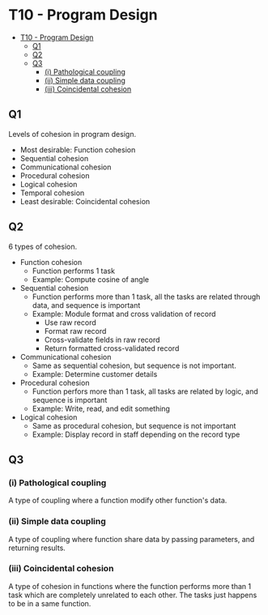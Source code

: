 # T10 - Program Design

- [T10 - Program Design](#t10---program-design)
  - [Q1](#q1)
  - [Q2](#q2)
  - [Q3](#q3)
    - [(i) Pathological coupling](#i-pathological-coupling)
    - [(ii) Simple data coupling](#ii-simple-data-coupling)
    - [(iii) Coincidental cohesion](#iii-coincidental-cohesion)

## Q1

Levels of cohesion in program design.

- Most desirable: Function cohesion
- Sequential cohesion
- Communicational cohesion
- Procedural cohesion
- Logical cohesion
- Temporal cohesion
- Least desirable: Coincidental cohesion

## Q2

6 types of cohesion.

- Function cohesion
  - Function performs 1 task
  - Example: Compute cosine of angle
- Sequential cohesion
  - Function performs more than 1 task, all the tasks are related through data, and sequence is important
  - Example: Module format and cross validation of record
    - Use raw record
    - Format raw record
    - Cross-validate fields in raw record
    - Return formatted cross-validated record
- Communicational cohesion
  - Same as sequential cohesion, but sequence is not important.
  - Example: Determine customer details
- Procedural cohesion
  - Function perfors more than 1 task, all tasks are related by logic, and sequence is important
  - Example: Write, read, and edit something
- Logical cohesion
  - Same as procedural cohesion, but sequence is not important
  - Example: Display record in staff depending on the record type

## Q3

### (i) Pathological coupling

A type of coupling where a function modify other function's data.

### (ii) Simple data coupling

A type of coupling where function share data by passing parameters, and returning results.

### (iii) Coincidental cohesion

A type of cohesion in functions where the function performs more than 1 task which are completely unrelated to each other. The tasks just happens to be in a same function.